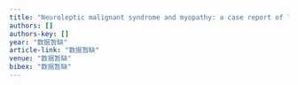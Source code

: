 ```yaml
---
title: "Neuroleptic malignant syndrome and myopathy: a case report of lithium and haloperidol intoxication"
authors: []
authors-key: []
year: "数据暂缺"
article-link: "数据暂缺"
venue: "数据暂缺"
bibex: "数据暂缺"
---
```

